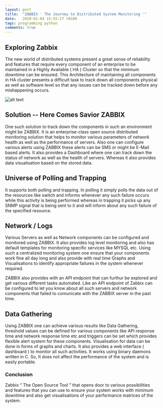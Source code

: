 ```yaml
---
layout: post
title:  "ZABBIX ' The Journey to Distributed System Monitoring '"
date:   2020-01-04 15:55:17 +0100
tags: programming python
comments: true
---
```


<script src="https://cdn.bokeh.org/bokeh/release/bokeh-2.1.0.min.js" crossorigin="anonymous"></script>
<script type="text/javascript">window.PlotlyConfig = { MathJaxConfig: 'local' };</script>
<script src="https://cdn.plot.ly/plotly-latest.min.js"></script>

## Exploring Zabbix

The new world of distributed systems present a great sense of reliability 
and features that require every component of an enterprise to be maintained 
in a Highly Available ( HA ) Cluster so that the minimum downtime can be ensured. 
This Architecture of maintaining all components in HA cluster presents a difficult 
task to track down all components physical as well as software level so that any 
issues can be tracked down before any mishappening occurs.

![alt text](https://media-exp1.licdn.com/dms/image/C5112AQE1lm6q0oEE_w/article-inline_image-shrink_1000_1488/0/1546471124847?e=1617235200&v=beta&t=tvY-NIJg6tOUF1JzZ8LCz6ZJT336fD56gpBBXHMnVCc)

## Solution -- Here Comes Savior ZABBIX

One such solution to track down the components in such an environment might be ZABBIX. 
It is an enterprise-class open source distributed monitoring solution that helps to 
monitor various parameters of network health as well as the performance of servers. 
Also one can configure various alerts using ZABBIX these alerts can be SMS or might 
be E-Mail based alerts. It also provides a Dashboard where one can track down the 
status of network as well as the health of servers. Whereas it also provides data 
visualisation based on the stored data.


## Universe of Polling and Trapping

It supports both polling and trapping. In polling it simply polls the data out of 
the resources like switch and informs whenever any such failure occurs while this 
activity is being performed whereas in trapping it picks up any SNMP signal that 
is being sent to it and will inform about any such failure of the specified resource.

## Network / Logs

Various Servers as well as Network components can be configured and monitored using 
ZABBIX. It also provides log level monitoring and also has default templates for 
monitoring specific services like MYSQL etc. Using such a centralized monitoring 
system one ensure that your components work fine all day long and also provide with 
real time Graphs and Visualisations to identify appropriate failures in the system 
whenever required.

ZABBIX also provides with an API endpoint that can furthur be explored and get various 
different tasks automated. Like an API endpoint of Zabbix can be configured to let you 
know about all such servers and network components that failed to comunicate with the 
ZABBIX server in the past time.

## Data Gathering

Using ZABBIX one can achieve various results like Data Gathering, threshold 
values can be defined for various components like API response time and 
network response time etc and triggers can be set which provides flexible 
alert system for these components. Visualisation for data can be done in forms 
of graphs and charts. It also provides a web interface ( dashboard ) to monitor 
all such activities. It works using binary daemons written in C. 
So, It does not affect the performance of the system and is easily portable.

### Conclusion

Zabbix “ The Open Source Tool ” that opens door to various possibilities and 
features that you can use to ensure your system works with minimum downtime 
and also get visualisations of your performance matrices of the system.

